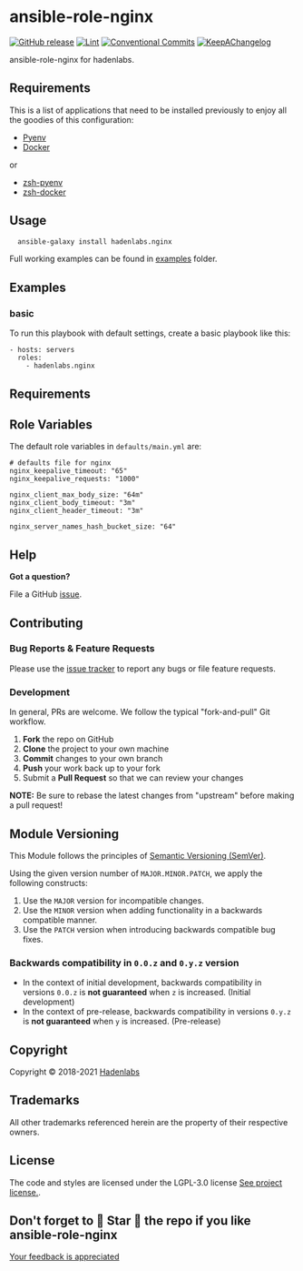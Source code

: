 <!--


  ** DO NOT EDIT THIS FILE
  **
  ** 1) Make all changes to `README.yaml`
  ** 2) Run`make readme` to rebuild this file.
  **
  ** (We maintain HUNDREDS of open source projects. This is how we maintain our sanity.)
  **


  -->

# ansible-role-nginx

[![GitHub release](https://img.shields.io/github/release/hadenlabs/ansible-role-nginx?style=flat-square)](https://github.com/hadenlabs/ansible-role-nginx/releases/latest) [![Lint](https://img.shields.io/github/workflow/status/hadenlabs/ansible-role-nginx/lint-code)](https://github.com/hadenlabs/ansible-role-nginx/actions?workflow=lint-code) [![Conventional Commits](https://img.shields.io/badge/Conventional%20Commits-1.0.0-yellow)](https://conventionalcommits.org) [![KeepAChangelog](https://img.shields.io/badge/Keep%20A%20Changelog-1.0.0-%23E05735)](https://keepachangelog.com)

ansible-role-nginx for hadenlabs.

## Requirements

This is a list of applications that need to be installed previously to enjoy all the goodies of this configuration:

- [Pyenv](https://github.com/pyenv/pyenv)
- [Docker](https://www.docker.com/)

or

- [zsh-pyenv](https://github.com/luismayta/zsh-pyenv)
- [zsh-docker](https://github.com/hadenlabs/zsh-docker)

## Usage

```bash
  ansible-galaxy install hadenlabs.nginx
```

Full working examples can be found in [examples](./examples) folder.

## Examples

### basic

To run this playbook with default settings, create a basic playbook like this:

```{.yaml}
- hosts: servers
  roles:
    - hadenlabs.nginx
```

## Requirements

## Role Variables

The default role variables in `defaults/main.yml` are:

```{.yaml}
# defaults file for nginx
nginx_keepalive_timeout: "65"
nginx_keepalive_requests: "1000"

nginx_client_max_body_size: "64m"
nginx_client_body_timeout: "3m"
nginx_client_header_timeout: "3m"

nginx_server_names_hash_bucket_size: "64"
```

## Help

**Got a question?**

File a GitHub [issue](https://github.com/hadenlabs/ansible-role-nginx/issues).

## Contributing

### Bug Reports & Feature Requests

Please use the [issue tracker](https://github.com/hadenlabs/ansible-role-nginx/issues) to report any bugs or file feature requests.

### Development

In general, PRs are welcome. We follow the typical "fork-and-pull" Git workflow.

1.  **Fork** the repo on GitHub
2.  **Clone** the project to your own machine
3.  **Commit** changes to your own branch
4.  **Push** your work back up to your fork
5.  Submit a **Pull Request** so that we can review your changes

**NOTE:** Be sure to rebase the latest changes from "upstream" before making a pull request!

## Module Versioning

This Module follows the principles of [Semantic Versioning (SemVer)](https://semver.org/).

Using the given version number of `MAJOR.MINOR.PATCH`, we apply the following constructs:

1. Use the `MAJOR` version for incompatible changes.
1. Use the `MINOR` version when adding functionality in a backwards compatible manner.
1. Use the `PATCH` version when introducing backwards compatible bug fixes.

### Backwards compatibility in `0.0.z` and `0.y.z` version

- In the context of initial development, backwards compatibility in versions `0.0.z` is **not guaranteed** when `z` is increased. (Initial development)
- In the context of pre-release, backwards compatibility in versions `0.y.z` is **not guaranteed** when `y` is increased. (Pre-release)

## Copyright

Copyright © 2018-2021 [Hadenlabs](https://hadenlabs.com)

## Trademarks

All other trademarks referenced herein are the property of their respective owners.

## License

The code and styles are licensed under the LGPL-3.0 license [See project license.](LICENSE).

## Don't forget to 🌟 Star 🌟 the repo if you like ansible-role-nginx

[Your feedback is appreciated](https://github.com/hadenlabs/ansible-role-nginx/issues)
